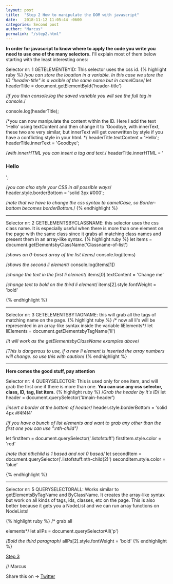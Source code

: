 ```yaml
---
layout: post
title:  "Step 2 How to manipulate the DOM with javascript"
date:   2018-11-12 11:05:44 -0600
categories: Second post
author: "Marcus"
permalink: "/step2.html"
---
```


**In order for javascript to know where to apply the code you write you need to use one of the many selectors.**
I'll explain most of them below starting with the least interesting ones:

 Selector nr: 1 GETELEMENTBYID: This selector  uses the css id.
 {% highlight ruby %}
 /*you can store the location in a variable. In this case we store the ID 
 "header-title" in a varible of the same name but in camelCase*/
let headerTitle = document.getElementById('header-title')

/*if you then console.log the saved variable you will see 
the full tag in console.*/

console.log(headerTitle);

/*you can now manipulate the content within the ID. Here I add the text 'Hello' 
using textContent and then change it to 'Goodbye, with innerText, 
these two are very similar, but innerText will  get overwritten by style if you 
have a conflicting style in your html.  */
headerTitle.textContent = 'Hello';
headerTitle.innerText = 'Goodbye';

/*with innerHTML you can insert a tag and text.*/
headerTitle.innerHTML = '<h3>Hello</h3>';

/*you can also style your CSS in all possible ways*/
header.style.borderBottom = 'solid 3px #000';

/*note that we have to change the css syntax to camelCase, so Border-bottom
becomes borderBottom.*/
{% endhighlight %}
___

Selector nr: 2 GETELEMENTSBYCLASSNAME: this selector uses the css class name. It is especially
useful when there is more than one element on the page with the same class since it grabs all matching class names and present them in an array-like syntax.
 {% highlight ruby %}
 let items = document.getElementsbyClassName('Classname-of-list')

 /*shows an 0-based array of the list items*/
 console.log(items)

 /*shows the second li element*/
  console.log(items[1])

/*change the text in the first li element*/
items[0].textContent = 'Change me'

/*change text to bold on the third li element*/
items[2].style.fontWeight = 'bold'



{% endhighlight %}
___


Selector nr: 3 GETELEMENTSBYTAGNAME: this will grab all the tags of matching name on the page.
 {% highlight ruby %}
/* now all li's will be represented in an array-like syntax inside the
variable liElements*/
let liElements = document.getElementsbyTagName('li')

/*it will work as the getElementsbyClassName examples above*/

/*This is dangerous to use, if a new li element is inserted the array numbers
 will change. so use this with caution*/
{% endhighlight %}
___
**Here comes the good stuff, pay attention**

Selector nr: 4 QUERYSELECTOR: This is used only for one item, and will grab the first one if there is more than one. **You can use any css selector, class, ID, tag, list item.** 
 {% highlight ruby %}
 /*Grab the header by it's ID*/
let header = document.querySelector('#main-header')

/*insert a border at the bottom of header*/
header.style.borderBottom = 'solid 4px #f4f4f4'

/*if you have a bunch of list elements and want to grab any other than the 
first one you can use ":nth-child"*/

let firstItem = document.querySelector('.listofstuff')
firstItem.style.color = 'red'

/*note that nthchild is 1 based and not 0 based*/
let secondItem = document.querySelector('.listofstuff:nth-child(2)')
secondItem.style.color = 'blue'



 {% endhighlight %}
___

Selector nr: 5 QUERYSELECTORALL: Works similar to getElementsByTagName and ByClassName. It creates the array-like syntax but work on all kinds of tags, ids, classes, etc on the page. This is also better because it gets you a NodeList and we can run array functions on NodeLists!

{% highlight ruby %}
/* grab all <p> elements*/
let allPs = document.querySelectorAll('p')

/*Bold the third paragraph*/
allPs[2].style.fontWeight = 'bold'
{% endhighlight %}

[Step 3](/step3.html)

// Marcus 
<div class="share-page">
  Share this on &rarr;
  <a href="https://twitter.com/intent/tweet?text={{ page.title }}&url={{ site.url }}{{ page.url }}&via={{ site.twitter_username }}&related={{ site.twitter_username }}" rel="nofollow" target="_blank" title="Share on Twitter">Twitter</a>
</div>
<div
class="just-comments"
data-apikey="e3ae52cc-c19b-4c15-b6eb-2156879027b0">
</div>
<script async src="https://just-comments.com/w.js"></script>
